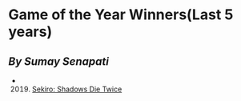 # **Game of the Year Winners(Last 5 years)**
## *By Sumay Senapati*

- 2019. [Sekiro: Shadows Die Twice](https://www.sekirothegame.com/)
